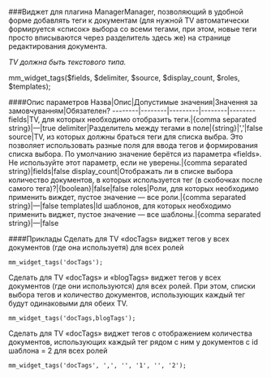 ###Виджет для плагина ManagerManager, позволяющий в удобной форме добавлять теги к документам (для нужной TV автоматически формируется «список» выбора со всеми тегами, при этом, новые теги просто вписываются через разделитель здесь же) на странице редактирования документа.

*TV должна быть текстового типа.*

mm_widget_tags($fields, $delimiter, $source, $display_count, $roles, $templates);

####Опис параметров
Назва|Опис|Допустимые значения|Значення за замовчуванням|Обязателен?
--------|--------|---------|--------|--------
fields|TV, для которых необходимо отобразить теги.|{comma separated string}|—|true
delimiter|Разделитель между тегами в поле|{string}|','|false
source|TV, из которых должны браться теги для списка выбра. Это позволяет использовать разные поля для ввода тегов и формирования списка выбора. По умолчанию значение берётся из параметра «fields». Не используйте этот параметр, если не уверены.|{comma separated string}|fields|false
display_count|Отображать ли в списке выбора количество документов, в которых используется тег (в скобочках после самого тега)?|{boolean}|false|false
roles|Роли, для которых необходимо применить виждет, пустое значение — все роли.|{comma separated string}|—|false
templates|Id шаблонов, для которых необходимо применить виджет, пустое значение — все шаблоны.|{comma separated string}|—|false

####Приклады
Сделать для TV «docTags» виджет тегов у всех документов (где она используетя) для всех ролей
	
	mm_widget_tags('docTags');
Сделать для TV «docTags» и «blogTags» виджет тегов у всех документов (где они используются) для всех ролей.
При этом, списки выбора тегов и количество документов, использующих каждый тег будут одинаковыми для обеих TV.
	
	mm_widget_tags('docTags,blogTags');
Сделать для TV «docTags» виджет тегов с отображением количества документов, использующих каждый тег рядом с ним у документов с id шаблона = 2 для всех ролей
	
	mm_widget_tags('docTags', ',', '', '1', '', '2');